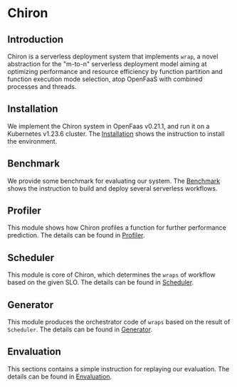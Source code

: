 # Chiron

## Introduction
Chiron is a serverless deployment system that implements `wrap`, a novel abstraction for the "m-to-n" serverless deployment model aiming at optimizing performance and resource efficiency by function partition and function execution mode selection, atop OpenFaaS with combined processes and threads.

## Installation
We implement the Chiron system in OpenFaas v0.21.1, and run it on a Kubernetes v1.23.6 cluster. The [Installation](https://github.com/ykiauz/Chiron/tree/main/Installation) shows the instruction to install the environment.

## Benchmark
We provide some benchmark for evaluating our system. The [Benchmark](https://github.com/ykiauz/Chiron/tree/main/Benchmark) shows the instruction to build and deploy several serverless workflows.

## Profiler
This module shows how Chiron profiles a function for further performance prediction. The details can be found in [Profiler](https://github.com/ykiauz/Chiron/tree/main/Profiler).

## Scheduler
This module is core of Chiron, which determines the `wraps` of workflow based on the given SLO. The details can be found in [Scheduler](https://github.com/ykiauz/Chiron/tree/main/Scheduler).

## Generator
This module produces the orchestrator code of `wraps` based on the result of `Scheduler`. The details can be found in [Generator](https://github.com/ykiauz/Chiron/tree/main/Generator).


## Envaluation
This sections contains a simple instruction for replaying our evaluation. The details can be found in [Envaluation](https://github.com/ykiauz/Chiron/tree/main/Envaluation).